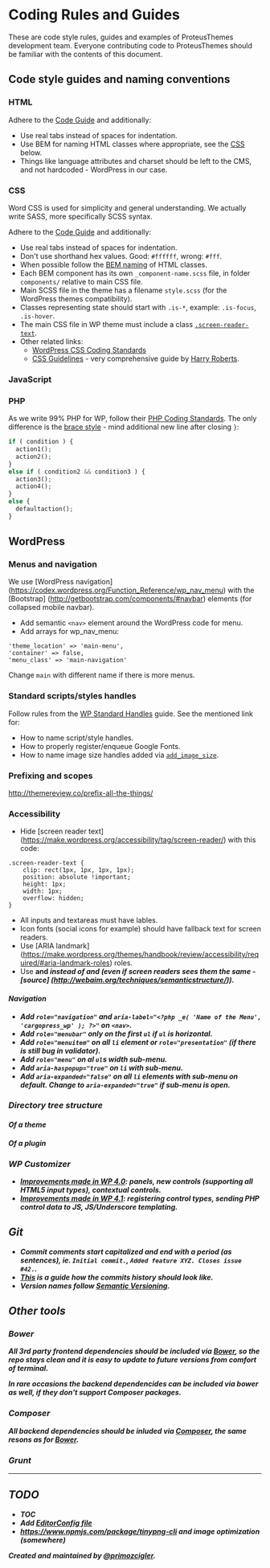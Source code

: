 # Coding Rules and Guides

These are code style rules, guides and examples of ProteusThemes development team. Everyone contributing code to ProteusThemes should be familiar with the contents of this document.

## Code style guides and naming conventions

### HTML

Adhere to the [Code Guide](http://codeguide.co/#html) and additionally:

- Use real tabs instead of spaces for indentation.
- Use BEM for naming HTML classes where appropriate, see the [CSS](#css) below.
- Things like language attributes and charset should be left to the CMS, and not hardcoded - WordPress in our case.

### CSS

Word CSS is used for simplicity and general understanding. We actually write SASS, more specifically SCSS syntax.

Adhere to the [Code Guide](http://codeguide.co/#css) and additionally:

- Use real tabs instead of spaces for indentation.
- Don't use shorthand hex values. Good: `#ffffff`, wrong: `#fff`.
- When possible follow the [BEM naming](https://css-tricks.com/bem-101/) of HTML classes.
- Each BEM component has its own `_component-name.scss` file, in folder `components/` relative to main CSS file.
- Main SCSS file in the theme has a filename `style.scss` (for the WordPress themes compatibility).
- Classes representing state should start with `.is-*`, example: `.is-focus`, `.is-hover`.
- The main CSS file in WP theme must include a class [`.screen-reader-text`](https://make.wordpress.org/accessibility/2015/02/09/hiding-text-for-screen-readers-with-wordpress-core/).
- Other related links:
  - [WordPress CSS Coding Standards](https://make.wordpress.org/core/handbook/coding-standards/css/)
  - [CSS Guidelines](http://cssguidelin.es/) - very comprehensive guide by [Harry Roberts](https://twitter.com/csswizardry).

### JavaScript

### PHP

As we write 99% PHP for WP, follow their [PHP Coding Standards](https://make.wordpress.org/core/handbook/coding-standards/php/). The only difference is the [brace style](https://make.wordpress.org/core/handbook/coding-standards/php/#brace-style) - mind additional new line after closing `}`:

```php
if ( condition ) {
  action1();
  action2();
}
else if ( condition2 && condition3 ) {
  action3();
  action4();
}
else {
  defaultaction();
}
```

## WordPress

### Menus and navigation

We use [WordPress navigation] (https://codex.wordpress.org/Function_Reference/wp_nav_menu) with the [Bootstrap] (http://getbootstrap.com/components/#navbar) elements (for collapsed mobile navbar).

- Add semantic `<nav>` element around the WordPress code for menu.
- Add arrays for wp_nav_menu: 
```
'theme_location' => 'main-menu',
'container' => false,
'menu_class' => 'main-navigation'
```
Change `main` with different name if there is more menus.

### Standard scripts/styles handles

Follow rules from the [WP Standard Handles](https://github.com/grappler/wp-standard-handles) guide. See the mentioned link for:

- How to name script/style handles.
- How to properly register/enqueue Google Fonts.
- How to name image size handles added via [`add_image_size`](https://codex.wordpress.org/Function_Reference/add_image_size).

### Prefixing and scopes

http://themereview.co/prefix-all-the-things/

### Accessibility

- Hide [screen reader text] (https://make.wordpress.org/accessibility/tag/screen-reader/) with this code:

```
.screen-reader-text {
    clip: rect(1px, 1px, 1px, 1px);
    position: absolute !important;
    height: 1px;
    width: 1px;
    overflow: hidden;
}
```
- All inputs and textareas must have lables.
- Icon fonts (social icons for example) should have fallback text for screen readers.
- Use [ARIA landmark] (https://make.wordpress.org/themes/handbook/review/accessibility/required/#aria-landmark-roles) roles.
- Use <strong> and <em> instead of <bold> and <i> (even if screen readers sees them the same - [source] (http://webaim.org/techniques/semanticstructure/)).

#### Navigation

- Add `role="navigation"` and `aria-label="<?php _e( 'Name of the Menu', 'cargopress_wp' ); ?>"` on `<nav>`.
- Add `role="menubar"` only on the first `ul` if `ul` is horizontal.
- Add `role="menuitem"` on all `li` element or `role="presentation"` (if there is still bug in validator).
- Add `role="menu"` on al `ul`s width sub-menu.
- Add `aria-haspopup="true"` on `li` with sub-menu.
- Add `aria-expanded="false"` on all `li` elements with sub-menu on default. Change to `aria-expanded="true"` if sub-menu is open.

### Directory tree structure

#### Of a theme

#### Of a plugin

### WP Customizer

- [Improvements made in WP 4.0](https://make.wordpress.org/core/2014/07/08/customizer-improvements-in-4-0/): panels, new controls (supporting all HTML5 input types), contextual controls.
- [Improvements made in WP 4.1](https://make.wordpress.org/core/2014/11/17/jsunderscore-template-rendered-custom-customizer-controls-in-wordpress-4-1/): registering control types, sending PHP control data to JS, JS/Underscore templating.

## Git

- Commit comments start capitalized and end with a period (as sentences), ie. `Initial commit.`, `Added feature XYZ. Closes issue #42.`.
- [This](https://www.reviewboard.org/docs/codebase/dev/git/clean-commits/) is a guide how the commits history should look like.
- Version names follow [Semantic Versioning](http://semver.org/).

## Other tools

### Bower

All 3rd party **frontend** dependencies should be included via [Bower](http://bower.io/), so the repo stays clean and it is easy to update to future versions from comfort of terminal.

In rare occasions the backend dependencides can be included via bower as well, if they don't support Composer packages.

### Composer

All **backend** dependencies should be inluded via [Composer](https://getcomposer.org/), the same resons as for [Bower](#bower).

### Grunt

---

## TODO

- TOC
- Add [EditorConfig file](http://editorconfig.org/)
- https://www.npmjs.com/package/tinypng-cli and image optimization (somewhere)

Created and maintained by [@primozcigler](https://twitter.com/primozcigler).
